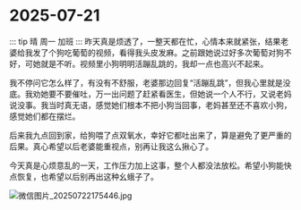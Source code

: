 # 2025-07-21

::: tip
晴 周一 加班
:::
昨天真是烦透了，一整天都在忙，心情本来就紧张，结果老婆给我发了个狗吃葡萄的视频，看得我头皮发麻。之前跟她说过好多次葡萄对狗不好，可她就是不听。视频里小狗明明活蹦乱跳的，我却一点也高兴不起来。

我不停问它怎么样了，有没有不舒服，老婆那边回复“活蹦乱跳”，但我心里就是没底。我劝她要不要催吐，万一出问题了赶紧看医生，但她说一个人不行，又说老妈说没事。我当时真无语，感觉她们根本不把小狗当回事，老妈甚至还不喜欢小狗，感觉她们都在摆烂。

后来我九点回到家，给狗喂了点双氧水，幸好它都吐出来了，算是避免了更严重的后果。真心希望以后老婆能重视点，别再让我这么揪心了。

今天真是心烦意乱的一天，工作压力加上这事，整个人都没法放松。希望小狗能快点恢复，也希望以后别再出这种幺蛾子了。



![微信图片_20250722175446.jpg](https://youke1.picui.cn/s1/2025/07/22/687f600255b0e.jpg)